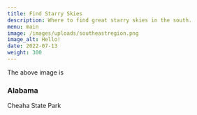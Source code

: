 ```yaml
---
title: Find Starry Skies
description: Where to find great starry skies in the south.
menu: main
image: /images/uploads/southeastregion.png
image_alt: Hello!
date: 2022-07-13
weight: 300
---
```

The above image is 

### Alabama

Cheaha State Park